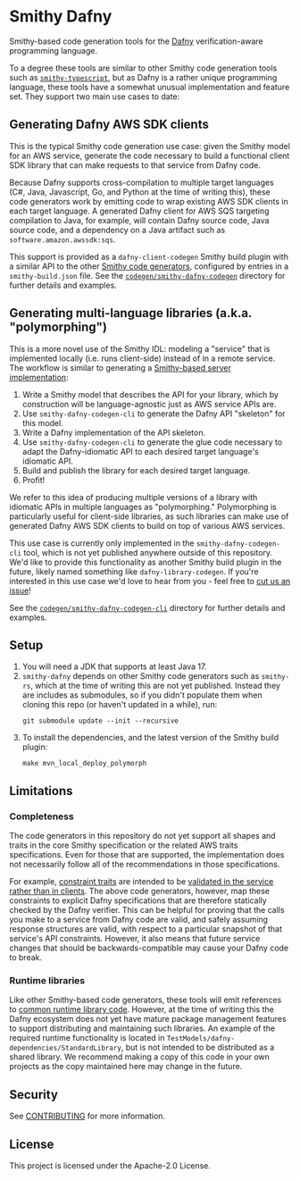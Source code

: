 # Smithy Dafny

Smithy-based code generation tools for the [Dafny](https://dafny.org) verification-aware programming language.

To a degree these tools are similar to other Smithy code generation tools
such as [`smithy-typescript`](https://github.com/awslabs/smithy-typescript),
but as Dafny is a rather unique programming language,
these tools have a somewhat unusual implementation and feature set.
They support two main use cases to date:

## Generating Dafny AWS SDK clients

This is the typical Smithy code generation use case:
given the Smithy model for an AWS service,
generate the code necessary to build a functional client SDK library
that can make requests to that service from Dafny code.

Because Dafny supports cross-compilation to multiple target languages
(C#, Java, Javascript, Go, and Python at the time of writing this),
these code generators work by emitting code to wrap existing AWS SDK clients in each target language.
A generated Dafny client for AWS SQS targeting compilation to Java, for example,
will contain Dafny source code, Java source code,
and a dependency on a Java artifact such as `software.amazon.awssdk:sqs`.

This support is provided as a `dafny-client-codegen` Smithy build plugin
with a similar API to the other
[Smithy code generators](https://smithy.io/2.0/implementations.html#client-code-generators),
configured by entries in a `smithy-build.json` file.
See the [`codegen/smithy-dafny-codegen`](codegen/smithy-dafny-codegen) directory for
further details and examples.

## Generating multi-language libraries (a.k.a. "polymorphing")

This is a more novel use of the Smithy IDL: modeling a "service" that is implemented locally (i.e. runs client-side) instead of in a remote service.
The workflow is similar to generating a [Smithy-based server implementation](https://smithy.io/2.0/ts-ssdk/index.html):

1. Write a Smithy model that describes the API for your library,
   which by construction will be language-agnostic just as AWS service APIs are.
2. Use `smithy-dafny-codegen-cli` to generate the Dafny API "skeleton" for this model.
3. Write a Dafny implementation of the API skeleton.
4. Use `smithy-dafny-codegen-cli` to generate the glue code
   necessary to adapt the Dafny-idiomatic API to each desired target language's idiomatic API.
5. Build and publish the library for each desired target language.
6. Profit!

We refer to this idea of producing multiple versions of a library with idiomatic APIs in multiple languages as "polymorphing."
Polymorphing is particularly useful for client-side libraries,
as such libraries can make use of generated Dafny AWS SDK clients to build on top of various AWS services.

This use case is currently only implemented in the `smithy-dafny-codegen-cli` tool,
which is not yet published anywhere outside of this repository.
We'd like to provide this functionality as another Smithy build plugin in the future,
likely named something like `dafny-library-codegen`.
If you're interested in this use case we'd love to hear from you -
feel free to [cut us an issue](https://github.com/smithy-lang/smithy-dafny/issues/new)!

See the [`codegen/smithy-dafny-codegen-cli`](codegen/smithy-dafny-codegen-cli) directory for further details and examples.

## Setup

1. You will need a JDK that supports at least Java 17.
2. `smithy-dafny` depends on other Smithy code generators such as `smithy-rs`,
   which at the time of writing this are not yet published.
   Instead they are includes as submodules, so if you didn't populate them when cloning this repo
   (or haven't updated in a while), run:
   ```
   git submodule update --init --recursive
   ```
3. To install the dependencies, and the latest version of the Smithy build plugin:
   ```
   make mvn_local_deploy_polymorph
   ```

## Limitations

### Completeness

The code generators in this repository do not yet support all shapes and traits in the core Smithy specification
or the related AWS traits specifications.
Even for those that are supported, the implementation does not necessarily follow all of the recommendations
in those specifications.

For example, [constraint traits](https://smithy.io/2.0/spec/constraint-traits.html) are intended to
be [validated in the service rather than in clients](https://smithy.io/2.0/guides/building-codegen/mapping-shapes-to-languages.html?highlight=client%20side%20validation#should-clients-enforce-constraint-traits).
The above code generators, however, map these constraints to explicit Dafny specifications
that are therefore statically checked by the Dafny verifier.
This can be helpful for proving that the calls you make to a service from Dafny code are valid,
and safely assuming response structures are valid,
with respect to a particular snapshot of that service's API constraints.
However, it also means that future service changes that should be backwards-compatible may cause your Dafny code to break.

### Runtime libraries

Like other Smithy-based code generators, these tools will emit references to
[common runtime library code](https://smithy.io/2.0/guides/building-codegen/overview-and-concepts.html#runtime-libraries).
However, at the time of writing this the Dafny ecosystem does not yet have mature package management features
to support distributing and maintaining such libraries.
An example of the required runtime functionality is located in
`TestModels/dafny-dependencies/StandardLibrary`,
but is not intended to be distributed as a shared library.
We recommend making a copy of this code in your own projects
as the copy maintained here may change in the future.

## Security

See [CONTRIBUTING](CONTRIBUTING.md#security-issue-notifications) for more information.

## License

This project is licensed under the Apache-2.0 License.
